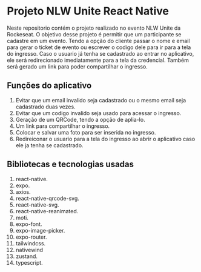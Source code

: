 # Projeto NLW Unite React Native

Neste repositorio contém o projeto realizado no evento NLW Unite da Rockeseat. O objetivo desse projeto é permitir que um participante se cadastre em um evento. Tendo a opção do cliente passar o nome e email para gerar o ticket de evento ou escrever o codigo dele para ir para a tela do ingresso. Caso o usuario já tenha se cadastrado ao entrar no aplicativo, ele será redirecionado imediatamente para a tela da credencial. Também será gerado um link para poder compartilhar o ingresso.

## Funções do aplicativo
1. Evitar que um email invalido seja cadastrado ou o mesmo email seja cadastrado duas vezes.
2. Evitar que um codigo invalido seja usado para acessar o ingresso.
3. Geração de um QRCode, tendo a opção de aplia-lo.
4. Um link para compartilhar o ingresso.
5. Colocar e salvar uma foto para ser inserida no ingresso.
6. Redireiconar o usuario para a tela do ingresso ao abrir o aplicativo caso ele ja tenha se cadastrado.

## Bibliotecas e tecnologias usadas
1. react-native.
2. expo.
3. axios.
5. react-native-qrcode-svg.
5. react-native-svg.
6. react-native-reanimated.
7. moti.
8. expo-font.
9. expo-image-picker.
10. expo-router.
11. tailwindcss.
12. nativewind
13. zustand.
14. typescript.